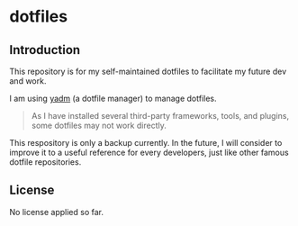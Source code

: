 # dotfiles

## Introduction

This repository is for my self-maintained dotfiles to facilitate my future dev and work.

I am using [yadm](https://github.com/TheLocehiliosan/yadm) (a dotfile manager) to manage dotfiles.

> As I have installed several third-party frameworks, tools, and plugins, some dotfiles may not work directly.

This respository is only a backup currently. In the future, I will consider to improve it to a useful reference for every developers, just like other famous dotfile repositories.

## License

No license applied so far.
